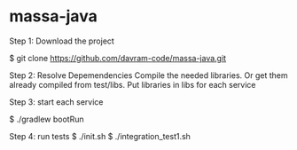 # massa-java


Step 1: Download the project

$ git clone https://github.com/davram-code/massa-java.git

Step 2: Resolve Depemendencies
Compile the needed libraries. 
Or get them already compiled from test/libs.
Put libraries in libs for each service

Step 3: start each service

$ ./gradlew bootRun

Step 4: run tests
$ ./init.sh
$ ./integration_test1.sh


